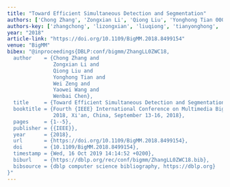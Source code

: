 ```yaml
---
title: "Toward Efficient Simultaneous Detection and Segmentation"
authors: ['Chong Zhang', 'Zongxian Li', 'Qiong Liu', 'Yonghong Tian 0001', 'Wei Zeng', 'Yaowei Wang', 'Wenbai Chen']
authors-key: ['zhangchong', 'lizongxian', 'liuqiong', 'tianyonghong', 'zengwei', 'wangyaowei', 'chenwenbai']
year: "2018"
article-link: "https://doi.org/10.1109/BigMM.2018.8499154"
venue: "BigMM"
bibex: "@inproceedings{DBLP:conf/bigmm/ZhangLL0ZWC18,
  author    = {Chong Zhang and
               Zongxian Li and
               Qiong Liu and
               Yonghong Tian and
               Wei Zeng and
               Yaowei Wang and
               Wenbai Chen},
  title     = {Toward Efficient Simultaneous Detection and Segmentation},
  booktitle = {Fourth {IEEE} International Conference on Multimedia Big Data, BigMM
               2018, Xi'an, China, September 13-16, 2018},
  pages     = {1--5},
  publisher = {{IEEE}},
  year      = {2018},
  url       = {https://doi.org/10.1109/BigMM.2018.8499154},
  doi       = {10.1109/BigMM.2018.8499154},
  timestamp = {Wed, 16 Oct 2019 14:14:52 +0200},
  biburl    = {https://dblp.org/rec/conf/bigmm/ZhangLL0ZWC18.bib},
  bibsource = {dblp computer science bibliography, https://dblp.org}
}"
---
```

